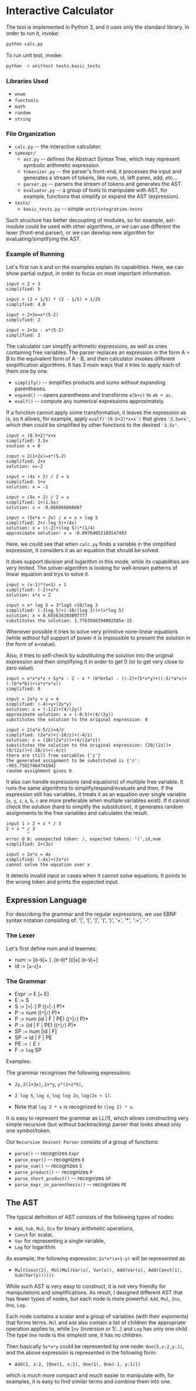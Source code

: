 
# Interactive Calculator

The tool is implemented in Python 3, and it uses only the standard library.
In order to run it, invoke:

```sh
python calc.py
```

To run unit test, invoke:

```sh
python -m unittest tests.basic_tests
```

### Libraries Used

* `enum`
* `functools`
* `math`
* `random`
* `string`

### File Organization

* `calc.py` -- the interactive calculator.
* `symexpr/`
  -   `ast.py`  -- defines the Abstract Syntax Tree, which may represent symbolic arithmetic expression.
  -   `tokenizer.py` -- the parser's front-end, it processes the input and generates a stream of tokens, like num, id, left paren, add, etc... 
  -   `parser.py` -- parsers the stream of tokens and generates the AST.
  -   `evaluator.py` -- a group of tools to manipulate with AST, for example, functions that simplify or expand the AST (expression).
* `tests/`
  -   `basic_tests.py` -- simple `unit/integration-tests`

Such structure has better decoupling of modules, so for example, 
ast-module could be used with other algorithms, 
or we can use different the lexer (front-end parser), 
or we can develop new algorithm for evaluating/simplifying the AST.

### Example of Running

Let's first run it and on the examples explain its capabilities.
Here, we can show partial output, 
in order to focus on most important information.

```
input > 2 + 3
simplified: 5
```

```
input > (2 + 1/5) * (2 - 1/5) + 1/25
simplified: 4.0
```

```
input > 2+3x=x*(5-2)
simplified: 2
```

```
input > 2+3x - x*(5-2)
simplified: 2
```

The calculator can simplify arithmetic expressions, 
as well as ones containing free variables. 
The parser replaces an expression in the form A = B to the equivalent form of A - B, 
and then calculator invokes different simplification algorithms.
It has 3 main ways that it tries to apply each of them one by one:

- `simplify()` -- simplifies products and sums without expanding parentheses. 
- `expand()` -- opens parentheses and transforms `a(b+c)` to `ab + ac`.
- `evalf()` -- compute any numerical expressions approximately.

If a function cannot apply some transformation, 
it leaves the expression as is, so it allows, 
for example, apply `evalf('(0.5+2)*x+x')` that gives `'2.5x+x'`, 
which then could be simplified by other functions to the desired `'3.5x'`.

```
input > (0.5+2)*x+x
simplified: 3.5x
soution x = 0
```

```
input > 2(1+2x)=x*(5-2)
simplified: 2+x
solution: x=-2
```

```
input > (4x + 2) / 2 = x
simplified: 1+x
solution: x = -1
```

```
input > (5x + 2) / 2 = x
simplified: 1+(1.5x)
solution: x = -0.666666666667
```

```
input > (5x*x + 2x) / x = x + log 5
simplified: 2+(-log 5)+(4x)
solution: x = ((-2)+(log 5))*(1/4)
approximate solution: x = -0.09764052189147493
```

Here, we could see that when `calc.py` finds a variable in the simplified expression, 
it considers it as an equation that should be solved.

It does support division and logarithm in this mode, while its capabilities are very limited.
The solver-algorithm is looking for well-known patterns of linear equation and trys to solve it.

```
input > (x-1)*(x+1) = 1
simplified: (-2)+x*x
solution: x*x = 2
```

```
input > x* log 5 = 3*log5 +10/log 3
simplified: (-3log 5)+(-10/(log 3))+(x*log 5)
solution: x = 8.655634303097777
substitutes the solution: 1.7763568394002505e-15
```

Whenever possible it tries to solve very primitive none-linear equations 
(while without full support of power it is impossible 
to present the solution in the form of x=value). 

Also, it tries to self-check by substituting the solution into 
the original expression and then simplifying it in order to get 0 
(or to get very close to zero value).

```
input > x*x*x*z + 5y*x - 2 - x * (b*b+5a) - ((-2)+(5*x*y)+((-5)*a*x)+(-(b*x*b))+(x*z*x*x))
simplified: 0
```

```
input > 2x*y + y = 4
simplified: (-4)+y+(2x*y)
solution: x = (-1/2)+(4/(2y))
approximate solution: x = (-0.5)+(4/(2y))
substitutes the solution to the original expression: 0
```

```
input > 2(a*x-5/z)=4/z
simplified: (2a*x)+(-10/z)+(-4/z)
solution: x = (10/(2a*z))+(4/(2a*z))
substitutes the solution to the original expression: (20/(2z))+(8/(2z))+(-10/z)+(-4/z)
there are still free variables {'z'}
the generated assignment to be substituted is {'z': -993.7582746474194}
random assignment gives 0
```

It also can handle expressions (and equations) of multiple free variable.
It runs the same algorithms to simplify/expand/evaluate and then, 
if the expression still has variables, 
it treats it as an equation over single variable (`x`, `y`, `z`, `a`, `b`, `c` are more preferable 
when multiple variables exist). 
If it cannot check the solution (hard to simplify the substitution), 
it generates random assignments to the free variables and calculates the result.

```
input 1 > 2 + x * / 3
2 + x * / 3
        ^   
error @ 8: unexpected token: /, expected tokens: '(',id,num
simplified: 2+(3x)
```

```
input > 2x*x = 4x
simplified: (-4x)+(2x*x)
cannot solve the equation over x
```

It detects invalid input or cases when it cannot solve equations. 
It points to the wrong token and prints the expected input.

## Expression Language

For describing the grammar and the regular expressions, 
we use EBNF syntax notation consisting of: '|', '[', ']', '(', ')', '+', '*', ':=', '-'.

### The Lexer

Let's first define num and id lexemes:

* num := [`0`-`9`]+ [`.`(`0`-`9`)* [`E`|`e`] (`0`-`9`)+]
* id := [`a`-`z`]+
 
### The Grammar

* Expr := E [`=` E]
* E := S
* S := [`+`|`-`] P ((`+`|`-`) P)*
* P := num ((`*`|`/`) P)*
* P := num (id | F | PE) ((`*`|`/`) P)*
* P := (id | F | PE) ((`*`|`/`) P)*
* SP := num [id | F]
* SP := id | F | PE
* PE := `(` E `)`
* F := `log` SP

Examples:

The grammar recognises the following expressions: 

* `2y`, `2(1+3x)`, `2x*y`, `y*(1+z*5)`,

* `2 log 5`, `log x`, `log log 2x`, `log(2x + 1)`. 

* Note that `log 2 * x` is recognized to `(log 2) * x`.

It is easy to represent the grammar as LL(1), 
which allows constructing very simple recursive (but without backtracking) parser 
that looks ahead only one symbol/token.

Our `Recursive Descent Parser` consists of a group of functions:

* `parse()` -- recognizes `Expr`
* `parse_expr()` -- recognizes `E`
* `parse_sum()` -- recognizes `S`
* `parse_product()` -- recognizes `P`
* `parse_short_product()` -- recognizes `SP`
* `parse_expr_in_parenthesis()` -- recognizes `PE`

## The AST

The typical definition of AST consists of the following types of nodes: 
* `Add`, `Sub`, `Mul`, `Div` for binary arithmetic operations, 
* `Const` for scalar, 
* `Var` for representing a single variable, 
* `Log` for logarithm.

As example, the following expression: 
`2x*x*(x+1-y)` will be represented as

* `Mul(Const(2), Mul(Mul(Var(x), Var(x)), Add(Var(x), Add(Const(1), Sub(Var(y))))))`

While such AST is very easy to construct, 
it is not very friendly for manipulations and simplifications. 
As result, I designed different AST that has fewer types of nodes, 
but each node is more powerful: `Add`, `Mul`, `Inv`, `One`, `Log`. 

Each node contains a scalar and a group of variables (with their exponents) 
that forms terms. `Mul` and `Add` also contain a list of children 
the appropriate operation applies to, while `Inv` (inversion or 1/...) 
and `Log` has only one child. 
The type `One` node is the simplest one, it has no children.

Then basically `5x*x*y` could be represented by one node: 
`One(5,x:2,y:1)`, and the above expression is represented in the following form:

* `Add(2, x:2, [One(1, x:1), One(1), One(-1, y:1)])`

which is much more compact and much easier to manipulate with, 
for examples, it is easy to find similar terms and combine them into one.

